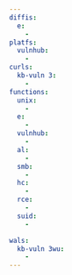 ```yaml
---
diffis:
  e:
    -
platfs:
  vulnhub:
    -
curls:
  kb-vuln 3:
    -
functions:
  unix:
    -
  e:
    -
  vulnhub:
    -
  al:
    -
  smb:
    -
  hc:
    -
  rce:
    -
  suid:
    -

wals:
  kb-vuln 3wu:
    -
---
```

